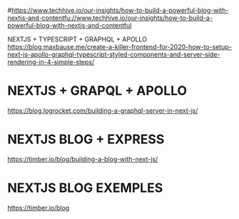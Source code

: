 

#https://www.techhive.io/our-insights/how-to-build-a-powerful-blog-with-nextjs-and-contentfu://www.techhive.io/our-insights/how-to-build-a-powerful-blog-with-nextjs-and-contentful

NEXTJS + TYPESCRIPT + GRAPHQL + APOLLO
https://blog.maxbause.me/create-a-killer-frontend-for-2020-how-to-setup-next-js-apollo-graphql-typescript-styled-components-and-server-side-rendering-in-4-simple-steps/

# NEXTJS + GRAPQL + APOLLO
https://blog.logrocket.com/building-a-graphql-server-in-next-js/

# NEXTJS BLOG + EXPRESS
https://timber.io/blog/building-a-blog-with-next-js/

# NEXTJS BLOG EXEMPLES
https://timber.io/blog
